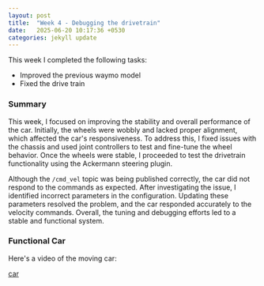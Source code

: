 ```yaml
---
layout: post
title:  "Week 4 - Debugging the drivetrain"
date:   2025-06-20 10:17:36 +0530
categories: jekyll update
---
```


This week I completed the following tasks:

- Improved the previous waymo model
- Fixed the drive train

<h3>Summary</h3>

This week, I focused on improving the stability and overall performance of the car. Initially, the wheels were wobbly and lacked proper alignment, which affected the car's responsiveness. To address this, I fixed issues with the chassis and used joint controllers to test and fine-tune the wheel behavior. Once the wheels were stable, I proceeded to test the drivetrain functionality using the Ackermann steering plugin.

Although the ```/cmd_vel``` topic was being published correctly, the car did not respond to the commands as expected. After investigating the issue, I identified incorrect parameters in the configuration. Updating these parameters resolved the problem, and the car responded accurately to the velocity commands. Overall, the tuning and debugging efforts led to a stable and functional system.

<h3>Functional Car</h3>

Here's a video of the moving car:

[car](https://youtu.be/2ZxBUUpgqvc)








